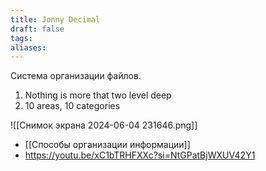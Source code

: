 ```yaml
---
title: Jonny Decimal
draft: false
tags: 
aliases:
---
```

Система организации файлов.

1. Nothing is more that two level deep
2. 10 areas, 10 categories

![[Снимок экрана 2024-06-04 231646.png]]

- [[Способы организации информации]]
- https://youtu.be/xC1bTRHFXXc?si=NtGPatBjWXUV42Y1